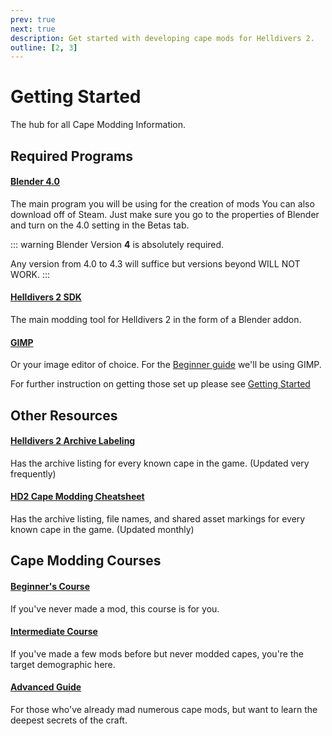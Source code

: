 ```yaml
---
prev: true
next: true
description: Get started with developing cape mods for Helldivers 2.
outline: [2, 3]
---
```


# Getting Started
The hub for all Cape Modding Information.

## Required Programs

#### [Blender 4.0](https://www.blender.org/download/previous-versions/)
The main program you will be using for the creation of mods
You can also download off of Steam. Just make sure you go to the properties of Blender and turn on the 4.0 setting in the Betas tab.

::: warning
Blender Version **4** is absolutely required. 

Any version from 4.0 to 4.3 will suffice but versions beyond WILL NOT WORK.
:::

#### [Helldivers 2 SDK](https://github.com/Boxofbiscuits97/HD2SDK-CommunityEdition/releases/latest)
The main modding tool for Helldivers 2 in the form of a Blender addon.

#### [GIMP](https://www.gimp.org/)
Or your image editor of choice. For the [Beginner guide](./beginnersguide) we'll be using GIMP.

For further instruction on getting those set up please see [Getting Started](../overview/#installing-blender-plugins)

## Other Resources

#### [Helldivers 2 Archive Labeling](https://docs.google.com/spreadsheets/d/1oQys_OI5DWou4GeRE3mW56j7BIi4M7KftBIPAl1ULFw/edit?gid=446642267#gid=446642267&range=A1)
Has the archive listing for every known cape in the game. (Updated very frequently)

#### [HD2 Cape Modding Cheatsheet](https://docs.google.com/spreadsheets/d/1IcQe2r0ApBa8Ib_v4yAR1NZvyvsg__5FMVQnw-pkXmQ/edit?gid=1321207950#gid=1321207950&range=C1)
Has the archive listing, file names, and shared asset markings for every known cape in the game. (Updated monthly)

## Cape Modding Courses

#### [Beginner's Course](./beginnersguide)
If you've never made a mod, this course is for you.

#### [Intermediate Course](./intermediateguide)
If you've made a few mods before but never modded capes, you're the target demographic here.

#### [Advanced Guide](./advancedguide)
For those who've already mad numerous cape mods, but want to learn the deepest secrets of the craft.